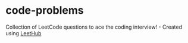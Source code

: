 # code-problems
Collection of LeetCode questions to ace the coding interview! - Created using [LeetHub](https://github.com/QasimWani/LeetHub)

